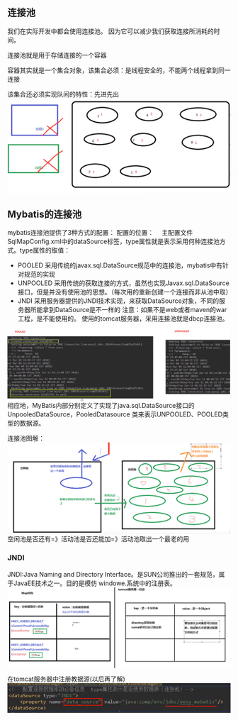 ## 连接池
我们在实际开发中都会使用连接池。
因为它可以减少我们获取连接所消耗的时间。

连接池就是用于存储连接的一个容器

容器其实就是一个集合对象，该集合必须：是线程安全的，不能两个线程拿到同一连接

该集合还必须实现队间的特性：先进先出
<img src="./pictures/Annotation 2020-03-31 113122.png
"  div align=center />

## Mybatis的连接池
mybatis连接池提供了3种方式的配置：
配置的位置：
&emsp;主配置文件SqlMapConfig.xml中的dataSource标签，type属性就是表示采用何种连接池方式。type属性的取值：
* POOLED
采用传统的javax.sql.DataSource规范中的连接池，mybatis中有针对规范的实现
* UNPOOLED
采用传统的获取连接的方式，虽然也实现Javax.sql.DataSource接口，但是并没有使用池的思想。（每次用的重新创建一个连接而非从池中取）
* JNDI
采用服务器提供的JNDI技术实现，来获取DataSource对象，不同的服务器所能拿到DataSource是不一样的
注意：如果不是web或者maven的war工程，是不能使用的。
使用的tomcat服务器，采用连接池就是dbcp连接池。

<img src="./pictures/Annotation 2020-03-31 120610.png
"  div align=center />
相应地，MyBatis内部分别定义了实现了java.sql.DataSource接口的UnpooledDataSource，PooledDatasource 类来表示UNPOOLED、POOLED类型的数据源。

连接池图解：
<img src="./pictures/Annotation 2020-03-31 121737.png
"  div align=center />
空闲池是否还有=》活动池是否还能加=》活动池取出一个最老的用

### JNDI
JNDI:Java Naming and Directory Interface。是SUN公司推出的一套规范，属于JavaEE技术之一。目的是模仿 windowe.系统中的注册表。
<img src="./pictures/Annotation 2020-03-31 163533.png
"  div align=center />

在tomcat服务器中注册教据源(以后再了解)
<img src="./pictures/Annotation 2020-03-31 163957.png
"  div align=center />
